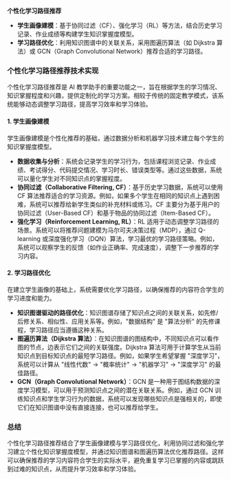 **个性化学习路径推荐**

- **学生画像建模**：基于协同过滤（CF）、强化学习（RL）等方法，结合历史学习记录、作业成绩等构建学生知识掌握度模型。
- **学习路径优化**：利用知识图谱中的关联关系，采用图遍历算法（如 Dijkstra 算法）或 GCN（Graph Convolutional Network）推荐合适的学习路径。

### **个性化学习路径推荐技术实现**

个性化学习路径推荐是 AI 教学助手的重要功能之一，旨在根据学生的学习情况、知识掌握程度和兴趣，提供定制化的学习方案。相较于传统的固定教学模式，该系统能够动态调整学习路径，提高学习效率和学习体验。

#### **1. 学生画像建模**

学生画像建模是个性化推荐的基础，通过数据分析和机器学习技术建立每个学生的知识掌握度模型。

- **数据收集与分析**：系统会记录学生的学习行为，包括课程浏览记录、作业成绩、考试得分、代码提交情况、学习时长、错误类型等。通过这些数据，系统可以量化学生对不同知识点的掌握程度。
- **协同过滤（Collaborative Filtering, CF）**：基于历史学习数据，系统可以使用 CF 算法推荐适合的学习资源。例如，如果多个学生在相同的知识点上遇到困难，系统可以推荐给新学生类似的补充材料或练习。CF 主要分为基于用户的协同过滤（User-Based CF）和基于物品的协同过滤（Item-Based CF）。
- **强化学习（Reinforcement Learning, RL）**：RL 适用于动态调整学习路径的场景。系统可以将推荐问题建模为马尔可夫决策过程（MDP），通过 Q-learning 或深度强化学习（DQN）算法，学习最优的学习路径策略。例如，系统可以观察学生的反馈（如作业正确率、完成速度），调整下一步推荐的学习内容。

#### **2. 学习路径优化**

在建立学生画像的基础上，系统需要优化学习路径，以确保推荐的内容符合学生的学习进度和能力。

- **知识图谱驱动的路径优化**：知识图谱存储了知识点之间的关联关系，如先修/后修关系、相似性、应用关系等。例如，"数据结构" 是 "算法分析" 的先修课程，学习路径应当遵循这种关系。
- **图遍历算法（Dijkstra 算法）**：在知识图谱的图结构中，不同知识点可以看作图的节点，边表示它们之间的关联强度。Dijkstra 算法可用于计算学生从当前知识点到目标知识点的最短学习路径。例如，如果学生希望掌握 "深度学习"，系统可以计算从 "线性代数" → "概率统计" → "机器学习" → "深度学习" 的最佳路径。
- **GCN（Graph Convolutional Network）**：GCN 是一种用于图结构数据的深度学习模型，可以用于预测知识点之间的潜在关联关系。例如，通过 GCN 训练知识点和学生学习行为的数据，系统可以发现哪些知识点是强相关的，即使它们在知识图谱中没有直接连接，也可以推荐给学生。

### **总结**

个性化学习路径推荐结合了学生画像建模与学习路径优化，利用协同过滤和强化学习建立个性化知识掌握度模型，并通过知识图谱和图遍历算法优化推荐路径。这样可以确保推荐的学习内容符合学生的实际水平，避免重复学习已掌握的内容或跳跃到过难的知识点，从而提升学习效率和学习体验。
